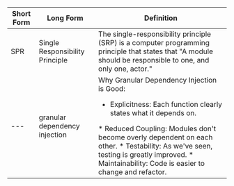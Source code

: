 | Short Form | Long Form | Definition |
| --- | --- | --- |
| SPR | Single Responsibility Principle | The single-responsibility principle (SRP) is a computer programming principle that states that "A module should be responsible to one, and only one, actor." |
| --- | granular dependency injection | Why Granular Dependency Injection is Good: <ul><li> Explicitness: Each function clearly states what it depends on.</li></ul> * Reduced Coupling: Modules don't become overly dependent on each other. * Testability: As we've seen, testing is greatly improved. * Maintainability: Code is easier to change and refactor. |
